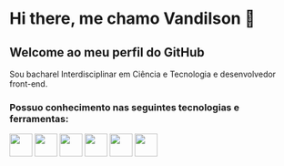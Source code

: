 # Hi there, me chamo Vandilson 👋
## Welcome ao meu perfil do GitHub

Sou bacharel Interdisciplinar em Ciência e Tecnologia e desenvolvedor front-end.
### Possuo conhecimento nas seguintes tecnologias e ferramentas:

<img loading="lazy" src="https://cdn.jsdelivr.net/gh/devicons/devicon/icons/html5/html5-original.svg" width= "40" height= "40"/>
<img loading="lazy" src="https://cdn.jsdelivr.net/gh/devicons/devicon/icons/css3/css3-original.svg" width= "40" height= "40"/>
<img loading="lazy" src="https://cdn.jsdelivr.net/gh/devicons/devicon/icons/tailwindcss/tailwindcss-original-wordmark.svg" width= "40" height= "40"/>
<img loading="lazy" src="https://cdn.jsdelivr.net/gh/devicons/devicon/icons/javascript/javascript-original.svg" width= "40" height= "40"/>
<img loading="lazy" src="https://cdn.jsdelivr.net/gh/devicons/devicon/icons/react/react-original-wordmark.svg" width= "40" height= "40"/>
<img loading="lazy" src="https://cdn.jsdelivr.net/gh/devicons/devicon/icons/git/git-original-wordmark.svg" width= "40" height= "40"/>
        

<!--
**vandilsonbrito/vandilsonbrito** is a ✨ _special_ ✨ repository because its `README.md` (this file) appears on your GitHub profile.

Here are some ideas to get you started:

- 🔭 I’m currently working on ...
- 🌱 I’m currently learning ...
- 👯 I’m looking to collaborate on ...
- 🤔 I’m looking for help with ...
- 💬 Ask me about ...
- 📫 How to reach me: ...
- 😄 Pronouns: ...
- ⚡ Fun fact: ...
-->

